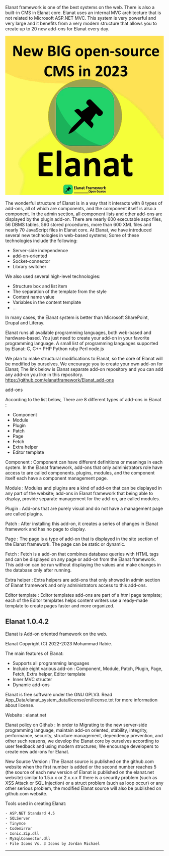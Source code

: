 Elanat framework is one of the best systems on the web. There is also a built-in CMS in Elanat core. Elanat uses an internal MVC architecture that is not related to Microsoft ASP.NET MVC.
This system is very powerful and very large and it benefits from a very modern structure that allows you to create up to 20 new add-ons for Elanat every day.

![Elanat framework](elanat_banner.png)

The wonderful structure of Elanat is in a way that it interacts with 8 types of add-ons, all of which are components, and the component itself is also a component. In the admin section, all component lists and other add-ons are displayed by the plugin add-on.
There are nearly 600 executable aspx files, 56 DBMS tables, 560 stored procedures, more than 600 XML files and nearly 70 JavaScript files in Elanat core.
At Elanat, we have introduced several new technologies in web-based systems; Some of these technologies include the following:

 - Server-side independence
 - add-on-oriented
 - Socket-connector
 - Library switcher

We also used several high-level technologies:

 - Structure box and list item
 - The separation of the template from the style
 - Content name value
 - Variables in the content template
 - ...

In many cases, the Elanat system is better than Microsoft SharePoint, Drupal and Liferay.

Elanat runs all available programming languages, both web-based and hardware-based. You just need to create your add-on in your favorite programming language. A small list of programming languages supported by Elanat:
C, C++
PHP
Python
ruby
Perl
node.js

We plan to make structural modifications to Elanat, so the core of Elanat will be modified by ourselves. We encourage you to create your own add-on for Elanat; The link below is Elanat separate add-on repository and you can add any add-on you like in this repository.
https://github.com/elanatframework/Elanat_add-ons

add-ons

According to the list below, There are 8 different types of add-ons in Elanat :

 - Component
 - Module
 - Plugin
 - Patch
 - Page
 - Fetch
 - Extra helper
 - Editor template

Component : Component can have different definitions or meanings in each system. In the Elanat framework, add-ons that only administrators role have access to are called components. plugins, modules, and the component itself each have a component management page.

Module : Modules and plugins are a kind of add-on that can be displayed in any part of the website; add-ons in Elanat framework that being able to display, provide separate management for the add-on, are called modules.

Plugin : Add-ons that are purely visual and do not have a management page are called plugins.

Patch : After installing this add-on, it creates a series of changes in Elanat framework and has no page to display.

Page : The page is a type of add-on that is displayed in the site section of the Elanat framework. The page can be static or dynamic.

Fetch : Fetch is a add-on that combines database queries with HTML tags and can be displayed on any page or add-on from the Elanat framework. This add-on can be run without displaying the values and make changes in the database only after running.

Extra helper : Extra helpers are add-ons that only showed in admin section of Elanat framework and only administrators access to this add-ons.

Editor template : Editor templates add-ons are part of a html page template; each of the Editor templates helps content writers use a ready-made template to create pages faster and more organized. 



Elanat 1.0.4.2
--------------

Elanat is Add-on oriented framework on the web.

Elanat Copyright (C) 2022-2023 Mohammad Rabie.

The main features of Elanat: 

  - Supports all programming languages
  - Include eight various add-on :
     Component, Module, Patch, Plugin, Page, Fetch, Extra helper, Editor template
  - Inner MVC structer
  - Dynamic add-ons

Elanat is free software under the GNU GPLV3.
Read App_Data/elanat_system_data/license/en/license.txt for more information about license.

Website :
  elanat.net

Elanat policy on Github :
	In order to Migrating to the new server-side programming language, maintain add-on oriented, stability, integrity, performance, security, structure management, dependency prevention, and other such reasons, we develop the Elanat core by ourselves according to user feedback and using modern structures; We encourage developers to create new add-ons for Elanat.

New Source Version :
	The Elanat source is published on the github.com website when the first number is added or the second number reaches 5 (the source of each new version of Elanat is published on the elanat.net website) similar to 1.5.x.x or 2.x.x.x
	If there is a security problem (such as XSS Attack or SQL Injection) or a struct problem (such as loop occur) or any other serious problem, the modified Elanat source will also be published on github.com website.

Tools used in creating Elanat:

	- ASP.NET Standard 4.5
	- SQLServer
	- Tinymce
	- Codemirror
	- Ionic.Zip.dll
	- MySqlConnector.dll
	- File Icons Vs. 3 Icons by Jordan Michael

--------------
